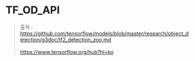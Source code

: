 # TF_OD_API

> 출처 :  https://github.com/tensorflow/models/blob/master/research/object_detection/g3doc/tf2_detection_zoo.md <br><br>https://www.tensorflow.org/hub?hl=ko
